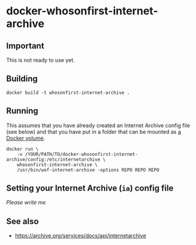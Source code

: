# docker-whosonfirst-internet-archive

## Important

This is not ready to use yet.

## Building

```
docker build -t whosonfirst-internet-archive .
```

## Running

This assumes that you have already created an Internet Archive config file (see below) and that you have put in a folder that can be mounted as [a Docker volume](https://docs.docker.com/storage/volumes/).

```
docker run \
	-v /YOUR/PATH/TO/docker-whosonfirst-internet-archive/config:/etc/internetarchive \
	whosonfirst-internet-archive \
	/usr/bin/wof-internet-archive -options REPO REPO REPO
```

## Setting your Internet Archive (`ia`) config file

_Please write me_

## See also

* https://archive.org/services/docs/api/internetarchive